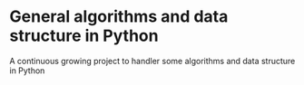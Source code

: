 # General algorithms and data structure in Python
A continuous growing project to handler some algorithms and data structure in Python
